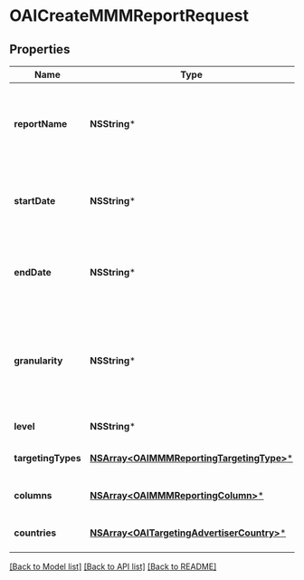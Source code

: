 # OAICreateMMMReportRequest

## Properties
Name | Type | Description | Notes
------------ | ------------- | ------------- | -------------
**reportName** | **NSString*** | Name of the Marketing Mix Modeling (MMM) report | 
**startDate** | **NSString*** | Metric report start date (UTC). Format: YYYY-MM-DD | 
**endDate** | **NSString*** | Metric report end date (UTC). Format: YYYY-MM-DD | 
**granularity** | **NSString*** | DAY - metrics are broken down daily.&lt;br&gt; WEEK - metrics are broken down weekly. | 
**level** | **NSString*** | Level of the report | 
**targetingTypes** | [**NSArray&lt;OAIMMMReportingTargetingType&gt;***](OAIMMMReportingTargetingType.md) | List of targeting types | 
**columns** | [**NSArray&lt;OAIMMMReportingColumn&gt;***](OAIMMMReportingColumn.md) | Metric and entity columns | 
**countries** | [**NSArray&lt;OAITargetingAdvertiserCountry&gt;***](OAITargetingAdvertiserCountry.md) | A List of countries for filtering | [optional] 

[[Back to Model list]](../README.md#documentation-for-models) [[Back to API list]](../README.md#documentation-for-api-endpoints) [[Back to README]](../README.md)


